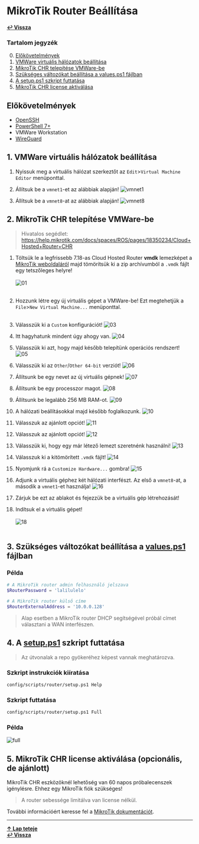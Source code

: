 # MikroTik Router Beállítása

**[↩ Vissza](README.md)**

### Tartalom jegyzék

0. [Előkövetelmények](#előkövetelmények)
1. [VMWare virtuális hálózatok beállítása](#1-vmware-virtuális-hálózatok-beállítása)
2. [MikroTik CHR telepítése VMWare-be](#2-mikrotik-chr-telepítése-vmware-be)
3. [Szükséges változókat beállítása a values.ps1 fájlban](#3-szükséges-változókat-beállítása-a-valuesps1-fájlban)
4. [A setup.ps1 szkript futtatása](#4-a-setupps1-szkript-futtatása)
5. [MikroTik CHR license aktiválása](#5-mikrotik-chr-license-aktiválása-opcionális-de-ajánlott)


## Előkövetelmények

- [OpenSSH](https://www.openssh.com/)
- [PowerShell 7+](https://github.com/PowerShell/PowerShell/)
- VMWare Workstation
- [WireGuard](https://www.wireguard.com/install/)


## 1. VMWare virtuális hálózatok beállítása

1. Nyissuk meg a virtuális hálózat szerkeztőt az `Edit`>`Virtual Machine Editor` menüponttal.

2. Állítsuk be a `vmnet1`-et az alábbiak alapján!
![vmnet1](img/1/vmnet1.png)

3. Állítsuk be a `vmnet8`-at az alábbiak alapján!
![vmnet8](img/1/vmnet8.png)

## 2. MikroTik CHR telepítése VMWare-be

> Hivatalos segédlet: https://help.mikrotik.com/docs/spaces/ROS/pages/18350234/Cloud+Hosted+Router+CHR

1. Töltsük le a legfrissebb 7.18-as Cloud Hosted Router **vmdk** lemezképet a [MikroTik weboldaláról](https://mikrotik.com/download) majd tömörítsük ki a zip archívumból a `.vmdk` fájlt egy tetszőleges helyre!<br><br>
![01](img/2/01.png)<br><br>

2. Hozzunk létre egy új virtuális gépet a VMWare-be! Ezt megtehetjük a `File`>`New Virtual Machine...` menüponttal.<br><br>

3. Válasszük ki a `Custom` konfigurációt!
![03](img/2/03.png)

4. Itt hagyhatunk mindent úgy ahogy van.
![04](img/2/04.png)

5. Válasszük ki azt, hogy majd később telepítünk operációs rendszert!
![05](img/2/05.png)

6. Válasszük ki az `Other`/`Other 64-bit` verziót!
![06](img/2/06.png)

7. Állítsunk be egy nevet az új virtuális gépnek!
![07](img/2/07.png)

8. Állítsunk be egy processzor magot.
![08](img/2/08.png)

9. Állítsunk be legalább 256 MB RAM-ot.
![09](img/2/09.png)

10. A hálózati beállításokkal majd később foglalkozunk.
![10](img/2/10.png)

11. Válasszuk az ajánlott opciót!
![11](img/2/11.png)

12. Válasszuk az ajánlott opciót!
![12](img/2/12.png)

13. Válasszük ki, hogy egy már létező lemezt szeretnénk használni!
![13](img/2/13.png)

14. Válasszuk ki a kitömörített `.vmdk` fájlt!
![14](img/2/14.png)

15. Nyomjunk rá a `Customize Hardware...` gombra!
![15](img/2/15.png)

16. Adjunk a virtuális géphez két hálózati interfészt. Az első a `vmnet8`-at, a második a `vmnet1`-et használja!
![16](img/2/16.png)

17. Zárjuk be ezt az ablakot és fejezzük be a virtuális gép létrehozását!

18. Indítsuk el a virtuális gépet!<br><br>
![18](img/2/18.png)<br><br>


## 3. Szükséges változókat beállítása a [values.ps1](../../config/scripts/router/values.ps1) fájlban

### Példa
```ps1
# A MikroTik router admin felhasználó jelszava
$RouterPassword = 'lalilulelo'

# A MikroTik router külső címe
$RouterExternalAddress = '10.0.0.128'
```

> Alap esetben a MikroTik router DHCP segítségével próbál címet választani a WAN interfészen.


## 4. A [setup.ps1](../../config/scripts/router/setup.ps1) szkript futtatása

> Az útvonalak a repo gyökeréhez képest vannak meghatározva.

### Szkript instrukciók kiíratása
```sh
config/scripts/router/setup.ps1 Help
```

### Szkript futtatása
```sh
config/scripts/router/setup.ps1 Full
```

### Példa
![full](img/4/full.png)

## 5. MikroTik CHR license aktiválása (opcionális, de ajánlott)

MikroTik CHR eszközöknél lehetőség van 60 napos próbalecenszek igénylésre. Ehhez egy MikroTik fiók szükséges!

> A router sebessége limitálva van license nélkül.

További információért keresse fel a [MikroTik dokumentációt](https://help.mikrotik.com/docs/spaces/ROS/pages/18350234/Cloud+Hosted+Router+CHR#CloudHostedRouter,CHR-Freelicenses).


---
**[↑ Lap teteje](#mikrotik-router-beállítása)**\
**[↩ Vissza](README.md)**
